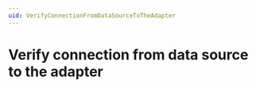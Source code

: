 ```yaml
---
uid: VerifyConnectionFromDataSourceToTheAdapter
---
```

# Verify connection from data source to the adapter
